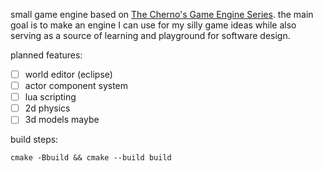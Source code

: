 small game engine based on [The Cherno's Game Engine Series](https://youtu.be/JxIZbV_XjAs). the main goal is to make an engine I can use for my silly game ideas while also serving as a source of learning and playground for software design.

planned features:

- [ ] world editor (eclipse)
- [ ] actor component system
- [ ] lua scripting
- [ ] 2d physics
- [ ] 3d models maybe

build steps:

`cmake -Bbuild && cmake --build build`